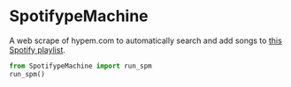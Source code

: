 # SpotifypeMachine
A web scrape of hypem.com to automatically search and add songs to 
[this Spotify playlist](https://open.spotify.com/playlist/4Dz0M3WNrJmn1UZtfs6lAm?si=X0aU_aI0T72iAOpAooe0gQ).


```python
from SpotifypeMachine import run_spm
run_spm()
```
